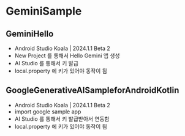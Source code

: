 # GeminiSample

## GeminiHello
- Android Studio Koala | 2024.1.1 Beta 2
- New Project 를 통해서 Hello Gemini 앱 생성
- AI Studio 를 통해서 키 발급
- local.property 에 키가 있어야 동작이 됨

## GoogleGenerativeAISampleforAndroidKotlin
- Android Studio Koala | 2024.1.1 Beta 2
- import google sample app
- AI Studio 를 통해서 키 발급받아서 연동함
- local.property 에 키가 있어야 동작이 됨